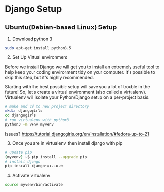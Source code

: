 # Django Setup

## Ubuntu(Debian-based Linux) Setup

1. Download python 3  
```bash
sudo apt-get install python3.5  
```  
2. Set Up Virtual environment    

Before we install Django we will get you to install an extremely useful tool to help keep your coding environment tidy on your computer. It's possible to skip this step, but it's highly recommended.   

Starting with the best possible setup will save you a lot of trouble in the future! So, let's create a virtual environment (also called a virtualenv). Virtualenv will isolate your Python/Django setup on a per-project basis.  

```bash
# make and cd to new project directory
mkdir djangogirls
cd djangogirls
# run virtualenv with python3
python3 -m venv myvenv
```  
Issues?  https://tutorial.djangogirls.org/en/installation/#fedora-up-to-21 

3. Once you are in virtualenv, then install django with pip  
```bash
# update pip
(myvenv) ~$ pip install --upgrade pip
# install django 
pip install django~=1.10.0
```

4. Activate virtualenv  
```bash
source myvenv/bin/activate
```

